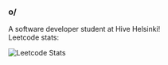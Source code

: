 ### o/

A software developer student at Hive Helsinki!
</br>
Leetcode stats:
</br>

![Leetcode Stats](https://leetcard.jacoblin.cool/MachineState?theme=forest#ext=heatmap)
